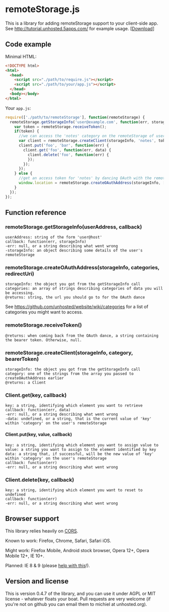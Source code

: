 # remoteStorage.js
This is a library for adding remoteStorage support to your client-side app. See http://tutorial.unhosted.5apps.com/ for example usage. [[Download](https://github.com/unhosted/remoteStorage.js/raw/master/downloads/remoteStorage-0.4.7.tar.gz)]

## Code example
Minimal HTML:

```html
<!DOCTYPE html>
<html>
  <head>
    <script src="./path/to/require.js"></script>
    <script src="./path/to/your/app.js"></script>
  </head>
  <body></body>
</html>
```

Your `app.js`:

```js
require(['./path/to/remoteStorage'], function(remoteStorage) {
  remoteStorage.getStorageInfo('user@example.com', function(err, storageInfo) {
    var token = remoteStorage.receiveToken();
    if(token) {
      //we can access the 'notes' category on the remoteStorage of user@example.com:
      var client = remoteStorage.createClient(storageInfo, 'notes', token);
      client.put('foo', 'bar', function(err) {
        client.get('foo', function(err, data) {
          client.delete('foo', function(err) {
          });
        });
      });
    } else {
      //get an access token for 'notes' by dancing OAuth with the remoteStorage of user@example.com:
      window.location = remoteStorage.createOAuthAddress(storageInfo, ['notes'], window.location.href);
    }
  });
});
```

## Function reference
### remoteStorage.getStorageInfo(userAddress, callback)

    userAddress: string of the form 'user@host'
    callback: function(err, storageInfo)
    -err: null, or a string describing what went wrong
    -storageInfo: an object describing some details of the user's remoteStorage

### remoteStorage.createOAuthAddress(storageInfo, categories, redirectUri)

    storageInfo: the object you got from the getStorageInfo call
    categories: an array of strings describing categories of data you will be accessing.
    @returns: string, the url you should go to for the OAuth dance
See https://github.com/unhosted/website/wiki/categories for a list of categories you might want to access.

### remoteStorage.receiveToken()

    @returns: when coming back from the OAuth dance, a string containing the bearer token. Otherwise, null.

### remoteStorage.createClient(storageInfo, category, bearerToken)

    storageInfo: the object you got from the getStorageInfo call
    category: one of the strings from the array you passed to createOAuthAddress earlier
    @returns: a Client

### Client.get(key, callback)
    
    key: a string, identifying which element you want to retrieve
    callback: function(err, data)
    -err: null, or a string describing what went wrong
    -data: undefined, or a string, that is the current value of 'key' within 'category' on the user's remoteStorage

#### Client.put(key, value, callback)

    key: a string, identifying which element you want to assign value to
    value: a string you want to assign to the element identified by key
    data: a string that, if successful, will be the new value of 'key' within 'category' on the user's remoteStorage
    callback: function(err)
    -err: null, or a string describing what went wrong

### Client.delete(key, callback)

    key: a string, identifying which element you want to reset to undefined
    callback: function(err)
    -err: null, or a string describing what went wrong

## Browser support
This library relies heavily on [CORS](http://caniuse.com/#search=cors).

Known to work: Firefox, Chrome, Safari, Safari iOS.

Might work: Firefox Mobile, Android stock browser, Opera 12+, Opera Mobile 12+, IE 10+.

Planned: IE 8 & 9 (please [help with this](https://groups.google.com/d/topic/unhosted/Xk1hJMr9i9c/discussion)!).

## Version and license
This is version 0.4.7 of the library, and you can use it under AGPL or MIT license - whatever floats your boat. Pull requests are very welcome (if you're not on github you can email them to michiel at unhosted.org).
